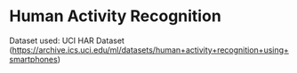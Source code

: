 # Human Activity Recognition
Dataset used: 
UCI HAR Dataset (https://archive.ics.uci.edu/ml/datasets/human+activity+recognition+using+smartphones)
